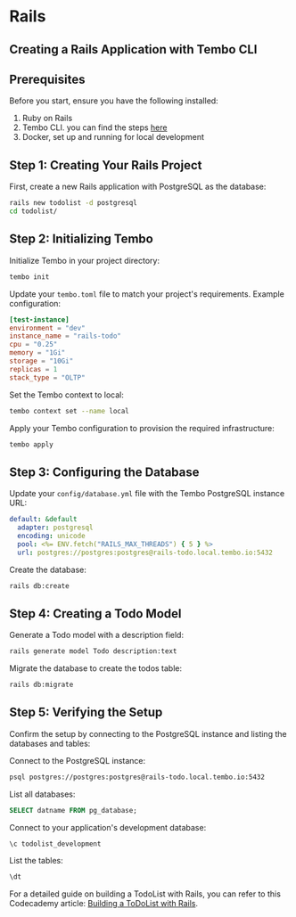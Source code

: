 # Rails
## Creating a Rails Application with Tembo CLI

## Prerequisites

Before you start, ensure you have the following installed:
1. Ruby on Rails
2. Tembo CLI. you can find the steps [here](../Getting_Started.md)
3. Docker, set up and running for local development

## Step 1: Creating Your Rails Project

First, create a new Rails application with PostgreSQL as the database:

```bash
rails new todolist -d postgresql
cd todolist/
```

## Step 2: Initializing Tembo

Initialize Tembo in your project directory:

```bash
tembo init
```

Update your `tembo.toml` file to match your project's requirements. Example configuration:

```toml
[test-instance]
environment = "dev"
instance_name = "rails-todo"
cpu = "0.25"
memory = "1Gi"
storage = "10Gi"
replicas = 1
stack_type = "OLTP"
```

Set the Tembo context to local:

```bash
tembo context set --name local
```

Apply your Tembo configuration to provision the required infrastructure:

```bash
tembo apply
```

## Step 3: Configuring the Database

Update your `config/database.yml` file with the Tembo PostgreSQL instance URL:

```yaml
default: &default
  adapter: postgresql
  encoding: unicode
  pool: <%= ENV.fetch("RAILS_MAX_THREADS") { 5 } %>
  url: postgres://postgres:postgres@rails-todo.local.tembo.io:5432
```

Create the database:

```bash
rails db:create
```

## Step 4: Creating a Todo Model

Generate a Todo model with a description field:

```bash
rails generate model Todo description:text
```

Migrate the database to create the todos table:

```bash
rails db:migrate
```

## Step 5: Verifying the Setup

Confirm the setup by connecting to the PostgreSQL instance and listing the databases and tables:

Connect to the PostgreSQL instance:

```bash
psql postgres://postgres:postgres@rails-todo.local.tembo.io:5432
```

List all databases:

```sql
SELECT datname FROM pg_database;
```

Connect to your application's development database:

```sql
\c todolist_development
```

List the tables:

```sql
\dt
```

For a detailed guide on building a TodoList with Rails, you can refer to this Codecademy article: [Building a ToDoList with Rails](https://www.codecademy.com/article/deyemiobaa/building-a-todolist-with-rails).
